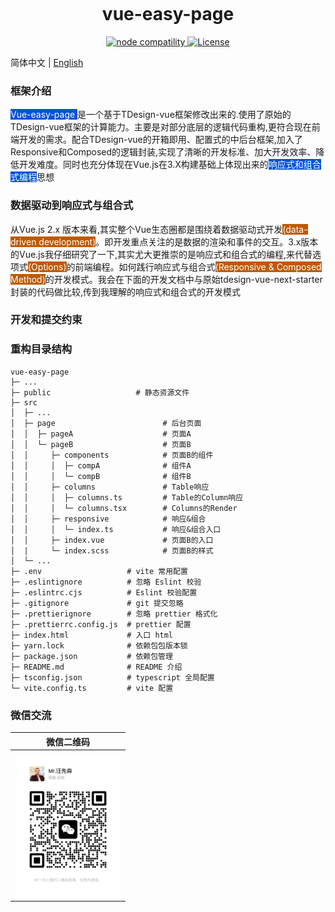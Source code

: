 <p style="display:flex;justify-content:center">

</p>

<div align="center">
	<h1>vue-easy-page</h1>
</div>

<p align="center">
  <a href="https://nodejs.org/en/about/releases/">
    <img src="https://img.shields.io/node/v/vite.svg" alt="node compatility">
  </a>
  <a href="https://github.com/Tencent/tdesign-vue-next/blob/develop/LICENSE">
    <img src="https://img.shields.io/npm/l/tdesign-vue-next.svg?sanitize=true" alt="License">
  </a>
</p>

简体中文 | [English](./README-EN.md)

### 框架介绍
<span style="background-color:#0052d9;color:white">Vue-easy-page </span>是一个基于<a>TDesign-vue</a>框架修改出来的.使用了原始的TDesign-vue框架的计算能力。主要是对部分底层的逻辑代码重构,更符合现在前端开发的需求。配合TDesign-vue的开箱即用、配置式的中后台框架,加入了Responsive和Composed的逻辑封装,实现了清晰的开发标准、加大开发效率、降低开发难度。同时也充分体现在Vue.js在3.X构建基础上体现出来的<span style="background-color:#0052d9;color:white" >响应式和组合式编程</span>思想

### 数据驱动到响应式与组合式
从Vue.js 2.x 版本来看,其实整个Vue生态圈都是围绕着数据驱动式开发<span style="background-color:#be5a00;color:white">(data-driven development)</span>。即开发重点关注的是数据的渲染和事件的交互。3.x版本的Vue.js我仔细研究了一下,其实尤大更推崇的是响应式和组合式的编程,来代替选项式<sapn style="background-color:#be5a00;color:white">(Options)</sapn>的前端编程。如何践行响应式与组合式<span style="background-color:#be5a00;color:white">(Responsive & Composed Method)</span>的开发模式。我会在下面的开发文档中与原始<a>tdesign-vue-next-starter</a>封装的代码做比较,传到我理解的响应式和组合式的开发模式

### 开发和提交约束

### 重构目录结构
```
vue-easy-page
├─ ...                        
├─ public                   # 静态资源文件
├─ src
│  ├─ ...                
│  ├─ page                        # 后台页面
│  │  ├─ pageA                    # 页面A
│  │  └─ pageB                    # 页面B
│  │     ├─ components            # 页面B的组件
│  │     │  ├─ compA              # 组件A
│  │     │  └─ compB              # 组件B
│  │     ├─ columns               # Table响应
│  │     │  ├─ columns.ts         # Table的Column响应
│  │     │  └─ columns.tsx        # Columns的Render
│  │     ├─ responsive            # 响应&组合
│  │     │  └─ index.ts           # 响应&组合入口
│  │     ├─ index.vue             # 页面B的入口
│  |     └─ index.scss            # 页面B的样式      
│  └─ ...           
├─ .env                   # vite 常用配置
├─ .eslintignore          # 忽略 Eslint 校验
├─ .eslintrc.cjs          # Eslint 校验配置
├─ .gitignore             # git 提交忽略
├─ .prettierignore        # 忽略 prettier 格式化
├─ .prettierrc.config.js  # prettier 配置
├─ index.html             # 入口 html
├─ yarn.lock              # 依赖包包版本锁
├─ package.json           # 依赖包管理
├─ README.md              # README 介绍
├─ tsconfig.json          # typescript 全局配置
└─ vite.config.ts         # vite 配置
```

### 微信交流
|                                      微信二维码                                      |
| :----------------------------------------------------------------------------------: |
| <img src="./imgs/wechat.JPG" width=170/> 